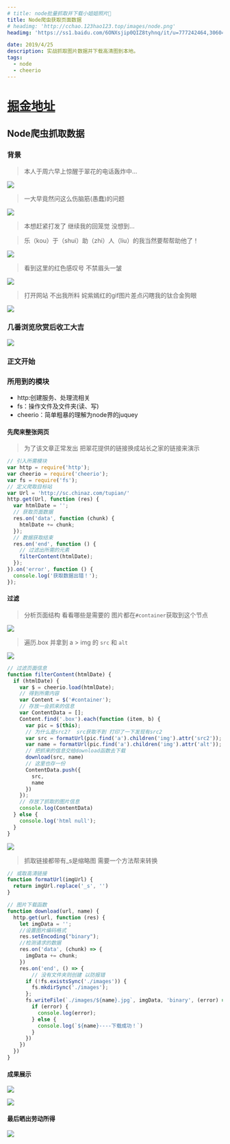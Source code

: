 ```yaml
---
# title: node批量抓取并下载小姐姐照片👧
title: Node爬虫获取页面数据
# headimg: 'http://cchao.123hao123.top/images/node.png'
headimg: 'https://ss1.baidu.com/6ONXsjip0QIZ8tyhnq/it/u=777242464,306041244&fm=173&app=25&f=JPEG?w=640&h=320&s=DCC9C20B1A2008909605ECDC0100C0B3'

date: 2019/4/25
description: 实战抓取图片数据并下载高清图到本地。
tags:
  - node
  - cheerio
---
```

# [掘金地址](https://juejin.im/post/5cda19dd518825696125effc)

## Node爬虫抓取数据

### 背景
> 本人于周六早上惊醒于翠花的电话轰炸中...

![](https://user-gold-cdn.xitu.io/2019/5/16/16abe54479fc0f99?w=243&h=196&f=png&s=20645)

> 一大早竟然问这么伤脑筋(愚蠢)的问题


![](https://user-gold-cdn.xitu.io/2019/5/16/16abe58df19f22da?w=420&h=173&f=png&s=25530)

> 本想赶紧打发了 继续我的回笼觉 没想到...

> 乐（kou）于（shui）助（zhi）人（liu）的我当然要帮帮助他了！


![](https://user-gold-cdn.xitu.io/2019/5/16/16abe5e09aecfea7?w=430&h=169&f=png&s=15923)

> 看到这里的红色感叹号 不禁眉头一皱


![](https://user-gold-cdn.xitu.io/2019/5/16/16abe60ae2d872e6?w=431&h=334&f=png&s=220271)

> 打开网站 不出我所料 姹紫嫣红的gif图片差点闪瞎我的钛合金狗眼




![](https://user-gold-cdn.xitu.io/2019/5/16/16abe626fd0d20ed?w=399&h=282&f=gif&s=1613048)

### 几番浏览欣赏后收工大吉

![](https://user-gold-cdn.xitu.io/2019/5/16/16abe685d9a061e9?w=423&h=189&f=png&s=17244)

### 正文开始

### 所用到的模块
- http:创建服务、处理流相关
- fs：操作文件及文件夹(读、写)
- cheerio：简单粗暴的理解为node界的juquey

#### 先爬来整张网页

> 为了该文章正常发出 把翠花提供的链接换成站长之家的链接来演示

```javascript
// 引入所需模块
var http = require('http');
var cheerio = require('cheerio');
var fs = require('fs');
// 定义爬取目标站
var Url = 'http://sc.chinaz.com/tupian/'
http.get(Url, function (res) {
  var htmlDate = '';
  // 获取页面数据
  res.on('data', function (chunk) {
    htmlDate += chunk;
  });
  // 数据获取结束
  res.on('end', function () {
    // 过滤出所需的元素
    filterContent(htmlDate);
  });
}).on('error', function () {
  console.log('获取数据出错！');
});
```

#### 过滤
> 分析页面结构 看看哪些是需要的 图片都在`#container`获取到这个节点

![](https://user-gold-cdn.xitu.io/2019/5/16/16abee1ded6603bf?w=1154&h=800&f=png&s=596633)
> 遍历.box 并拿到 a > img 的 `src` 和 `alt`


![](https://user-gold-cdn.xitu.io/2019/5/16/16abee3ed787389c?w=740&h=352&f=png&s=68543)
```javascript
// 过滤页面信息
function filterContent(htmlDate) {
  if (htmlDate) {
    var $ = cheerio.load(htmlDate);
    // 得到所需内容
    var Content = $('#container');
    // 存放一会抓来的信息
    var ContentData = [];
    Content.find('.box').each(function (item, b) {
      var pic = $(this);
      // 为什么是src2?  src获取不到 打印了一下发现有src2
      var src = formatUrl(pic.find('a').children('img').attr('src2'));
      var name = formatUrl(pic.find('a').children('img').attr('alt'));
      // 把抓来的信息交给download函数去下载
      download(src, name) 
      // 这里也存一份
      ContentData.push({
        src,
        name
      })
    });
    // 存放了抓取的图片信息
    console.log(ContentData)
  } else {
    console.log('html null');
  }
}
```



![](https://user-gold-cdn.xitu.io/2019/5/15/16ab94b6c883ac6a?w=642&h=161&f=png&s=22958)
> 抓取链接都带有_s是缩略图 需要一个方法帮来转换

```javascript
// 或取高清链接
function formatUrl(imgUrl) {
  return imgUrl.replace('_s', '')
}
```


```javascript
// 图片下载函数
function download(url, name) {
  http.get(url, function (res) {
    let imgData = '';
    //设置图片编码格式
    res.setEncoding("binary");
    //检测请求的数据
    res.on('data', (chunk) => {
      imgData += chunk;
    })
    res.on('end', () => {
        // 没有文件夹则创建 以防报错
      if (!fs.existsSync('./images')) {
        fs.mkdirSync('./images');
      };
      fs.writeFile(`./images/${name}.jpg`, imgData, 'binary', (error) => {
        if (error) {
          console.log(error);
        } else {
          console.log(`${name}----下载成功！`)
        }
      })
    })
  })
}
```

#### 成果展示

![](https://user-gold-cdn.xitu.io/2019/5/16/16abe735b0faa039?w=1239&h=647&f=png&s=175270)

![](https://user-gold-cdn.xitu.io/2019/5/15/16ab95e6602948f5?w=1193&h=529&f=jpeg&s=101228)




#### 最后晒出劳动所得

![](https://user-gold-cdn.xitu.io/2019/5/16/16abe8f5e9d0951b?w=573&h=567&f=png&s=599827)